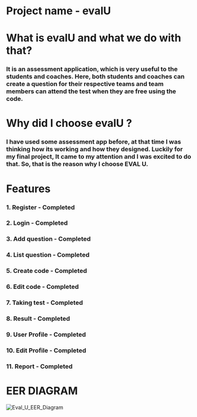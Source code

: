 # Project name - evalU
# What is evalU and what we do with that?
### It is an assessment application, which is very useful to the students and coaches. Here, both students and coaches can create a question for their respective teams and team members can attend the test when they are free using the code.


# Why did I choose evalU ?
### I have used some assessment app before, at that time I was thinking how its working and how they designed. Luckily for my final project, It came to my attention and I was excited to do that. So, that is the reason why I choose EVAL U.

# Features
### 1. Register - Completed
### 2. Login - Completed
### 3. Add question - Completed
### 4. List question - Completed
### 5. Create code - Completed
### 6. Edit code - Completed
### 7. Taking test - Completed
### 8. Result - Completed
### 9. User Profile - Completed
### 10. Edit Profile - Completed
### 11. Report - Completed

# EER DIAGRAM
![Eval_U_EER_Diagram](https://user-images.githubusercontent.com/93571291/185855343-b5d0f9ea-b5b9-4a5e-afda-e23e4de12553.png)
